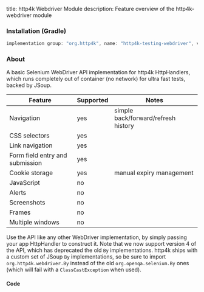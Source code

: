 title: http4k Webdriver Module
description: Feature overview of the http4k-webdriver module

### Installation (Gradle)

```groovy
implementation group: "org.http4k", name: "http4k-testing-webdriver", version: "4.3.2.0"
```

### About

A basic Selenium WebDriver API implementation for http4k HttpHandlers, which runs completely out of container (no network) for ultra fast tests, backed by JSoup.

| Feature | Supported | Notes |
|---------|-----------|-------|
| Navigation|yes|simple back/forward/refresh history|
| CSS selectors|yes||
| Link navigation|yes||
| Form field entry and submission|yes||
| Cookie storage|yes|manual expiry management|
| JavaScript|no||
| Alerts|no||
| Screenshots|no||
| Frames|no||
| Multiple windows|no||

Use the API like any other WebDriver implementation, by simply passing your app HttpHandler to construct it. Note that we now support version 4 of the API, which has deprecated the old `By` implementations. 
http4k ships with a custom set of JSoup `By` implementations, so be sure to import `org.http4k.webdriver.By` instead of the old `org.openqa.selenium.By` ones (which will fail with a `ClassCastException` 
when used).

#### Code [<img class="octocat"/>](https://github.com/http4k/http4k/blob/master/src/docs/guide/modules/webdriver/example.kt)

<script src="https://gist-it.appspot.com/https://github.com/http4k/http4k/blob/master/src/docs/guide/modules/webdriver/example.kt"></script>

[http4k]: https://http4k.org
